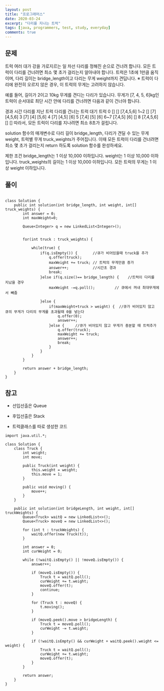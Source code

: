 ```yaml
---
layout: post
title: "프로그래머스"
date: 2020-03-24
excerpt: "다리를 지나는 트럭"
tags: [java, programmers, test, study, everyday]
comments: true
---
```



## 문제

트럭 여러 대가 강을 가로지르는 일 차선 다리를 정해진 순으로 건너려 합니다. 모든 트럭이 다리를 건너려면 최소 몇 초가 걸리는지 알아내야 합니다. 트럭은 1초에 1만큼 움직이며, 다리 길이는 bridge_length이고 다리는 무게 weight까지 견딥니다.
※ 트럭이 다리에 완전히 오르지 않은 경우, 이 트럭의 무게는 고려하지 않습니다.

예를 들어, 길이가 2이고 10kg 무게를 견디는 다리가 있습니다. 무게가 [7, 4, 5, 6]kg인 트럭이 순서대로 최단 시간 안에 다리를 건너려면 다음과 같이 건너야 합니다.

경과 시간	다리를 지난 트럭	다리를 건너는 트럭	대기 트럭
0	[]	[]	[7,4,5,6]
1~2	[]	[7]	[4,5,6]
3	[7]	[4]	[5,6]
4	[7]	[4,5]	[6]
5	[7,4]	[5]	[6]
6~7	[7,4,5]	[6]	[]
8	[7,4,5,6]	[]	[]
따라서, 모든 트럭이 다리를 지나려면 최소 8초가 걸립니다.

solution 함수의 매개변수로 다리 길이 bridge_length, 다리가 견딜 수 있는 무게 weight, 트럭별 무게 truck_weights가 주어집니다. 이때 모든 트럭이 다리를 건너려면 최소 몇 초가 걸리는지 return 하도록 solution 함수를 완성하세요.

제한 조건
bridge_length는 1 이상 10,000 이하입니다.
weight는 1 이상 10,000 이하입니다.
truck_weights의 길이는 1 이상 10,000 이하입니다.
모든 트럭의 무게는 1 이상 weight 이하입니다.

## 풀이

```

class Solution {
    public int solution(int bridge_length, int weight, int[] truck_weights) {
        int answer = 0;
        int maxWeight=0;

        Queue<Integer> q = new LinkedList<Integer>();


        for(int truck : truck_weights) {

            while(true) {
                if(q.isEmpty()) {		//큐가 비어있을때 truck을 추가
                    q.offer(truck);
                    maxWeight += truck;	// 트럭의 무게만큼 증가
                    answer++;			//시간초 경과
                    break;
                }else if(q.size()== bridge_length) {    //트럭이 다리를 지났을 경우 
                    maxWeight -=q.poll();	      // 큐에서 꺼내 최대무게에서 빼줌

                }else {
                    if(maxWeight+truck > weight) {	//큐가 비어있지 않고 큐의 무게가 다리의 무게를 초과될때 0을 넣는다
                        q.offer(0);
                        answer++;
                    }else {     //큐가 비어있지 않고 무게가 충분할 때 트럭추가
                        q.offer(truck);
                        maxWeight += truck;
                        answer++;
                        break;
                    }
                }
            }
        }

        return answer + bridge_length;
    }
}

```


## 참고
* 선입선출은 Queue
* 후입선출은 Stack

* 트럭클래스를 따로 생성한 코드

```
import java.util.*;

class Solution {
    class Truck {
        int weight;
        int move;

        public Truck(int weight) {
            this.weight = weight;
            this.move = 1;
        }

        public void moving() {
            move++;
        }
    }

    public int solution(int bridgeLength, int weight, int[] truckWeights) {
        Queue<Truck> waitQ = new LinkedList<>();
        Queue<Truck> moveQ = new LinkedList<>();

        for (int t : truckWeights) {
            waitQ.offer(new Truck(t));
        }

        int answer = 0;
        int curWeight = 0;

        while (!waitQ.isEmpty() || !moveQ.isEmpty()) {
            answer++;

            if (moveQ.isEmpty()) {
                Truck t = waitQ.poll();
                curWeight += t.weight;
                moveQ.offer(t);
                continue;
            }

            for (Truck t : moveQ) {
                t.moving();
            }

            if (moveQ.peek().move > bridgeLength) {
                Truck t = moveQ.poll();
                curWeight -= t.weight;
            }

            if (!waitQ.isEmpty() && curWeight + waitQ.peek().weight <= weight) {
                Truck t = waitQ.poll();
                curWeight += t.weight;
                moveQ.offer(t);
            }
        }

        return answer;
    }
}
```
